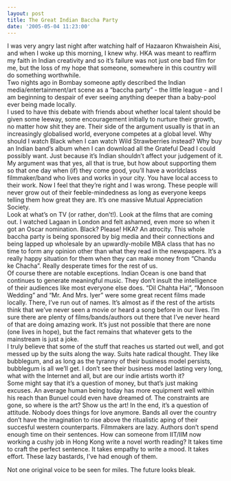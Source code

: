 ```yaml
---
layout: post
title: The Great Indian Baccha Party
date: '2005-05-04 11:23:00'
---
```


I was very angry last night after watching half of Hazaaron Khwaishein Aisi, and when I woke up this morning, I knew why. HKA was meant to reaffirm my faith in Indian creativity and so it&rsquo;s failure was not just one bad film for me, but the loss of my hope that someone, somewhere in this country will do something worthwhile.<br/>
 Two nights ago in Bombay someone aptly described the Indian media/entertainment/art scene as a &ldquo;baccha party&rdquo; - the little league - and I am beginning to despair of ever seeing anything deeper than a baby-pool ever being made locally.<br/>
 I used to have this debate with friends about whether local talent should be given some leeway, some encouragement initially to nurture their growth, no matter how shit they are. Their side of the argument usually is that in an increasingly globalised world, everyone competes at a global level. Why should I watch Black when I can watch Wild Strawberries instead? Why buy an Indian band&rsquo;s album when I can download all the Grateful Dead I could possibly want. Just because it&rsquo;s Indian shouldn&rsquo;t affect your judgement of it. My argument was that yes, all that is true, but how about supporting them so that one day when (if) they come good, you&rsquo;ll have a worldclass filmmaker/band who lives and works in your city. You have local access to their work. Now I feel that they&rsquo;re right and I was wrong. These people will never grow out of their feeble-mindedness as long as everyone keeps telling them how great they are. It&rsquo;s one massive Mutual Appreciation Society.<br/>
 Look at what&rsquo;s on TV (or rather, don&rsquo;t!). Look at the films that are coming out. I watched Lagaan in London and felt ashamed, even more so when it got an Oscar nomination. Black? Please! HKA? An atrocity. This whole baccha party is being sponsored by big media and their connections and being lapped up wholesale by an upwardly-mobile MBA class that has no time to form any opinion other than what they read in the newspapers. It&rsquo;s a really happy situation for them when they can make money from &ldquo;Chandu ke Chacha&rdquo;. Really desperate times for the rest of us.<br/>
 Of course there are notable exceptions. Indian Ocean is one band that continues to generate meaningful music. They don&rsquo;t insult the intelligence of their audiences like most everyone else does. &ldquo;Dil Chahta Hai&rdquo;, &ldquo;Monsoon Wedding&rdquo; and &ldquo;Mr. And Mrs. Iyer&rdquo; were some great recent films made locally. There, I&rsquo;ve run out of names. It&rsquo;s almost as if the rest of the artists think that we&rsquo;ve never seen a movie or heard a song before in our lives. I&rsquo;m sure there are plenty of films/bands/authors out there that I&rsquo;ve never heard of that are doing amazing work. It&rsquo;s just not possible that there are none (one lives in hope), but the fact remains that whatever gets to the mainstream is just a joke.<br/>
 I truly believe that some of the stuff that reaches us started out well, and got messed up by the suits along the way. Suits hate radical thought. They like bubblegum, and as long as the tyranny of their business model persists, bubblegum is all we&rsquo;ll get. I don&rsquo;t see their business model lasting very long, what with the Internet and all, but are our indie artists worth it?<br/>
 Some might say that it&rsquo;s a question of money, but that&rsquo;s just making excuses. An average human being today has more equipment well within his reach than Bunuel could even have dreamed of. The constraints are gone, so where is the art? Show us the art! In the end, it&rsquo;s a question of attitude. Nobody does things for love anymore. Bands all over the country don&rsquo;t have the imagination to rise above the ritualistic aping of their succesful western counterparts. Filmmakers are lazy. Authors don&rsquo;t spend enough time on their sentences. How can someone from IIT/IIM now working a cushy job in Hong Kong write a novel worth reading? It takes time to craft the perfect sentence. It takes empathy to write a mood. It takes effort. These lazy bastards, I&rsquo;ve had enough of them.

Not one original voice to be seen for miles. The future looks bleak.